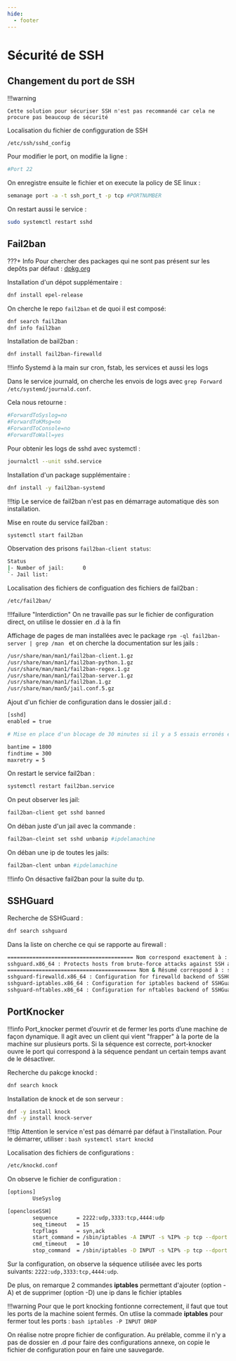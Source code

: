 ```yaml
---
hide:
  - footer
---
```

# Sécurité de SSH

## Changement du port de SSH

!!!warning

    Cette solution pour sécuriser SSH n'est pas recommandé car cela ne procure pas beaucoup de sécurité


Localisation du fichier de configguration de SSH 

```bash
/etc/ssh/sshd_config
```

Pour modifier le port, on modifie la ligne :

```bash
#Port 22
```
On enregistre ensuite le fichier et on execute la policy de SE linux : 

```bash
semanage port -a -t ssh_port_t -p tcp #PORTNUMBER
```

On restart aussi le service :

```bash
sudo systemctl restart sshd
```


## Fail2ban

???+ Info
    Pour chercher des packages qui ne sont pas présent sur les depôts par défaut : [dpkg.org](dpkg.org)

Installation d'un dépot supplémentaire :

```bash
dnf install epel-release
```
On cherche le repo `fail2ban` et de quoi il est composé:

```bash linenums="1"
dnf search fail2ban
dnf info fail2ban
```

Installation de bail2ban :

```bash
dnf install fail2ban-firewalld
```

!!!info
    Systemd à la main sur cron, fstab, les services et aussi les logs

Dans le service journald, on cherche les envois de logs avec `grep Forward /etc/systemd/journald.conf`.

Cela nous retourne : 

```bash linenums="1" hl_lines="1"
#ForwardToSyslog=no
#ForwardToKMsg=no
#ForwardToConsole=no
#ForwardToWall=yes
```

Pour obtenir les logs de sshd avec systemctl :

```bash
journalctl --unit sshd.service
```

Installation d'un package supplémentaire :

```bash
dnf install -y fail2ban-systemd
```

!!!tip
    Le service de fail2ban n'est pas en démarrage automatique dès son installation.

Mise en route du service fail2ban :

```bash
systemctl start fail2ban
```

Observation des prisons `fail2ban-client status`:

```bash linenums="1"
Status
|- Number of jail:      0
`- Jail list:
```

Localisation des fichiers de configuation des fichiers de fail2ban :

```bash
/etc/fail2ban/
```

!!!failure "Interdiction"
    On ne travaille pas sur le fichier de configuration direct, on utilise le dossier en .d à la fin

Affichage de pages de man installées avec le package `rpm -ql fail2ban-server | grep /man ` et on cherche la documentation sur les jails :

```bash linenums="1" hl_lines="6"
/usr/share/man/man1/fail2ban-client.1.gz
/usr/share/man/man1/fail2ban-python.1.gz
/usr/share/man/man1/fail2ban-regex.1.gz
/usr/share/man/man1/fail2ban-server.1.gz
/usr/share/man/man1/fail2ban.1.gz
/usr/share/man/man5/jail.conf.5.gz
```

Ajout d'un fichier de configuration dans le dossier jail.d :

```bash linenums="1"
[sshd]
enabled = true

# Mise en place d'un blocage de 30 minutes si il y a 5 essais erronés en 5 minutes

bantime = 1800
findtime = 300
maxretry = 5
```

On restart le service fail2ban :

```bash
systemctl restart fail2ban.service
```

On peut observer les jail:

```bash
fail2ban-client get sshd banned
```

On déban juste d'un jail avec la commande : 

```bash
fail2ban-cleint set sshd unbanip #ipdelamachine
```

On déban une ip de toutes les jails:

```bash
fail2ban-clent unban #ipdelamachine
```

!!!info 
    On désactive fail2ban pour la suite du tp.

## SSHGuard

Recherche de SSHGuard :

```bash
dnf search sshguard
```

Dans la liste on cherche ce qui se rapporte au firewall :

```bash linenums="1" hl_lines="4"
======================================== Nom correspond exactement à : sshguard ========================================
sshguard.x86_64 : Protects hosts from brute-force attacks against SSH and other services
========================================= Nom & Résumé correspond à : sshguard =========================================
sshguard-firewalld.x86_64 : Configuration for firewalld backend of SSHGuard
sshguard-iptables.x86_64 : Configuration for iptables backend of SSHGuard
sshguard-nftables.x86_64 : Configuration for nftables backend of SSHGuard
```

## PortKnocker

!!!info 
    Port_knocker permet d’ouvrir et de fermer les ports d’une machine de façon dynamique. Il agit avec un client qui vient "frapper" à la porte de la machine sur plusieurs ports. Si la séquence est correcte, port-knocker ouvre le port qui correspond à la séquence pendant un certain temps avant de le désactiver.

Recherche du pakcge knockd :

```bash
dnf search knock
```

Installation de knock et de son serveur :

```bash
dnf -y install knock
dnf -y install knock-server
```
!!!tip
    Attention le service n'est pas démarré par défaut à l'installation. Pour le démarrer, utiliser :
    ```bash
    systemctl start knockd
    ```


Localisation des fichiers de configurations :

```bash
/etc/knockd.conf
```



On observe le fichier de configuration : 

```bash linenums="1"
[options]
        UseSyslog

[opencloseSSH]
        sequence      = 2222:udp,3333:tcp,4444:udp
        seq_timeout   = 15
        tcpflags      = syn,ack
        start_command = /sbin/iptables -A INPUT -s %IP% -p tcp --dport ssh -j ACCEPT
        cmd_timeout   = 10
        stop_command  = /sbin/iptables -D INPUT -s %IP% -p tcp --dport ssh -j ACCEPT
```

Sur la configuration, on observe la séquence utilisée avec les ports suivants: `2222:udp,3333:tcp,4444:udp`.

De plus, on remarque 2 commandes **iptables** permettant d'ajouter (option -A) et de supprimer (option -D) une ip dans le fichier iptables

!!!warning
    Pour que le port knocking fontionne correctement, il faut que tout les ports de la machine soient fermés. On utlise la commade **iptables** pour fermer tout les ports :
    ```bash
    iptables -P INPUT DROP
    ```

On réalise notre propre fichier de configuration. Au prélable, comme il n'y a pas de dossier en .d pour faire des configurations annexe, on copie le fichier de configuration pour en faire une sauvegarde.

